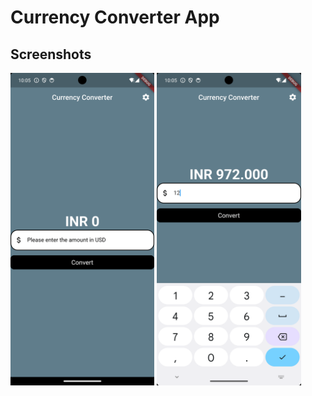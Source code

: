 # Currency Converter App

## Screenshots

<img src="https://github.com/iammannat03/app-dev/blob/main/the_currency_converter/images/Screenshot_1696134928.png?raw=true" alt="Screenshot 1" height="500">    <img src="https://github.com/iammannat03/app-dev/blob/main/the_currency_converter/images/Screenshot_1696134907.png?raw=true" alt="Screenshot 1" height="500">
